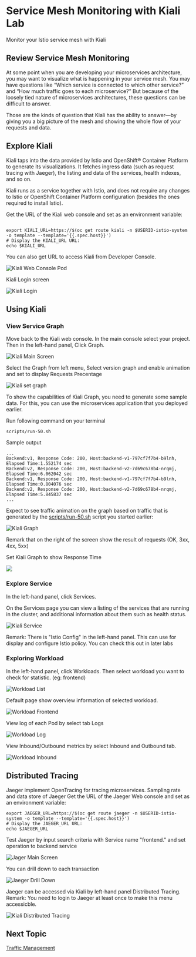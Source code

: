 # Service Mesh Monitoring with Kiali Lab

Monitor your Istio service mesh with Kiali

## Review Service Mesh Monitoring

At some point when you are developing your microservices architecture, you may want to visualize what is happening in your service mesh. You may have questions like “Which service is connected to which other service?” and “How much traffic goes to each microservice?” But because of the loosely tied nature of microservices architectures, these questions can be difficult to answer.

Those are the kinds of question that Kiali has the ability to answer—by giving you a big picture of the mesh and showing the whole flow of your requests and data.

## Explore Kiali

Kiali taps into the data provided by Istio and OpenShift® Container Platform to generate its visualizations. It fetches ingress data (such as request tracing with Jaeger), the listing and data of the services, health indexes, and so on.

Kiali runs as a service together with Istio, and does not require any changes to Istio or OpenShift Container Platform configuration (besides the ones required to install Istio).

Get the URL of the Kiali web console and set as an environment variable:

```

export KIALI_URL=https://$(oc get route kiali -n $USERID-istio-system -o template --template='{{.spec.host}}')
# Display the KIALI_URL URL:
echo $KIALI_URL

```

You can also get URL to access Kiali from Developer Console.

![Kiali Web Console Pod](../images/kiali-dev-console-pod.png)


Kiali Login screen

![Kiali Login](../images/kiali-login.png)

## Using Kiali


### View Service Graph

Move back to the Kiali web console. In the main console select your project. Then in the left-hand panel, Click Graph.

![Kiali Main Screen](../images/kiali-main-screen.png)

Select the Graph from left menu,  Select version graph and enable animation and set to display Requests Precentage

![Kiali set graph](../images/kiali-show-animation.png)

To show the capabilities of Kiali Graph, you need to generate some sample data. For this, you can use the microservices application that you deployed earlier.

Run following command on your terminal

```
scripts/run-50.sh
```

Sample output

```
...
Backend:v1, Response Code: 200, Host:backend-v1-797cf7f7b4-b9lnh, Elapsed Time:1.552174 sec
Backend:v2, Response Code: 200, Host:backend-v2-7d69c678b4-nrqmj, Elapsed Time:6.062042 sec
Backend:v1, Response Code: 200, Host:backend-v1-797cf7f7b4-b9lnh, Elapsed Time:0.804076 sec
Backend:v2, Response Code: 200, Host:backend-v2-7d69c678b4-nrqmj, Elapsed Time:5.845837 sec
...
```

Expect to see traffic animation on the graph based on traffic that is generated by the [scripts/run-50.sh](../scripts/run-50.sh) script you started earlier:

![Kiali Graph](../images/kiali-graph.gif)

Remark that on the right of the screen show the result of requests (OK, 3xx, 4xx, 5xx)

Set Kiali Graph to show Response Time

![](../images/kiali-graph-response-time.png)


### Explore Service 

In the left-hand panel, click Services.

On the Services page you can view a listing of the services that are running in the cluster, and additional information about them such as health status.

![Kiali Service](../images/kiali-service.png)

Remark: There is "Istio Config" in the left-hand panel. This can use for display and configure Istio policy. You can check this out in later labs

### Exploring Workload

In the left-hand panel, click Workloads. Then select workload you want to check for statistic. (eg: frontend)

![Workload List](../images/workload-list.png)

Default page show overview information of selected workload.

![Workload Frontend](../images/workload-frontend-v1.png)

View log of each Pod by select tab Logs

![Workload Log](../images/workload-logs.png)

View Inbound/Outbound metrics by select Inbound and Outbound tab.

![Workload Inbound](../images/workload-inbound-metrics.png)


## Distributed Tracing

Jaeger implement OpenTracing for tracing microservices. Sampling rate and data store of Jaeger Get the URL of the Jaeger Web console and set as an environment variable:

```
export JAEGER_URL=https://$(oc get route jaeger -n $USERID-istio-system -o template --template='{{.spec.host}}')
# Display the JAEGER_URL URL:
echo $JAEGER_URL
```

Test Jaeger by input search criteria with Service name "frontend.<project>" and set operation to backend service

![Jager Main Screen](../images/jaeger-main-screen.png)

You can drill down to each transaction

![Jaeger Drill Down](../images/jaeger-drill-down.png)


Jaeger can be accessed via Kiali by left-hand panel Distributed Tracing.
Remark: You need to login to Jaeger at least once to make this menu accessicble.

![Kiali Distributed Tracing](../images/kiali-distributed-tracing.png)

## Next Topic
[Traffic Management](./04-traffic-management.md)